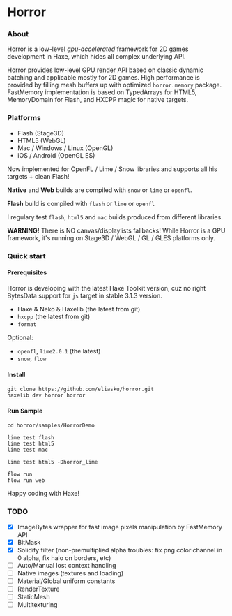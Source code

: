 Horror
======

### About

Horror is a low-level _gpu-accelerated_ framework for 2D games development in Haxe, which hides all complex underlying API.

Horror provides low-level GPU render API based on classic dynamic batching and applicable mostly for 2D games. High performance is provided by filling mesh buffers up with optimized `horror.memory` package. FastMemory implementation is based on TypedArrays for HTML5, MemoryDomain for Flash, and HXCPP magic for native targets.

### Platforms

- Flash (Stage3D)
- HTML5 (WebGL)
- Mac / Windows / Linux (OpenGL)
- iOS / Android (OpenGL ES)

Now implemented for OpenFL / Lime / Snow libraries and supports all his targets + clean Flash!

__Native__ and __Web__ builds are compiled with `snow` or `lime` or `openfl`.

__Flash__ build is compiled with `flash` or `lime` or `openfl`

I regulary test `flash`, `html5` and `mac` builds produced from different libraries.

__WARNING!__ There is NO canvas/displaylists fallbacks! While Horror is a GPU framework, it's running on Stage3D / WebGL / GL / GLES platforms only.

### Quick start

#### Prerequisites

Horror is developing with the latest Haxe Toolkit version, cuz no right BytesData support for `js` target in stable 3.1.3 version.

- Haxe & Neko & Haxelib (the latest from git)
- `hxcpp` (the latest from git)
- `format`

Optional:
- `openfl`, `lime2.0.1` (the latest)
- `snow`, `flow`


#### Install
```
git clone https://github.com/eliasku/horror.git
haxelib dev horror horror
```

#### Run Sample
```
cd horror/samples/HorrorDemo

lime test flash
lime test html5
lime test mac

lime test html5 -Dhorror_lime

flow run
flow run web
```
Happy coding with Haxe!

### TODO
- [x] ImageBytes wrapper for fast image pixels manipulation by FastMemory API
- [x] BitMask
- [x] Solidify filter (non-premultiplied alpha troubles: fix png color channel in 0 alpha, fix halo on borders, etc)
- [ ] Auto/Manual lost context handling
- [ ] Native images (textures and loading)
- [ ] Material/Global uniform constants
- [ ] RenderTexture
- [ ] StaticMesh
- [ ] Multitexturing

